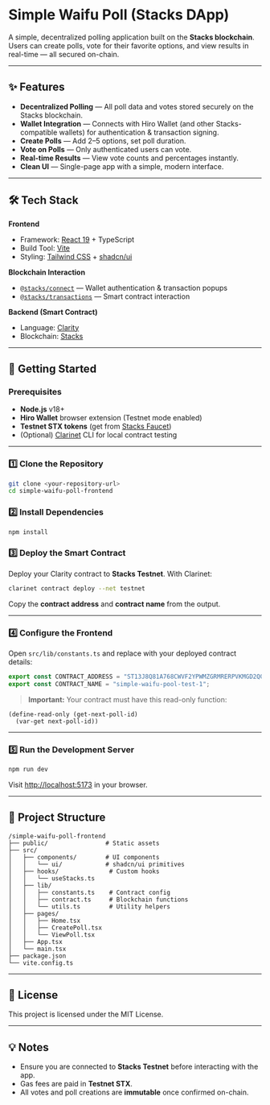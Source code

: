 # Simple Waifu Poll (Stacks DApp)

A simple, decentralized polling application built on the **Stacks blockchain**.  
Users can create polls, vote for their favorite options, and view results in real-time — all secured on-chain.

---

## ✨ Features

- **Decentralized Polling** — All poll data and votes stored securely on the Stacks blockchain.
- **Wallet Integration** — Connects with Hiro Wallet (and other Stacks-compatible wallets) for authentication & transaction signing.
- **Create Polls** — Add 2–5 options, set poll duration.
- **Vote on Polls** — Only authenticated users can vote.
- **Real-time Results** — View vote counts and percentages instantly.
- **Clean UI** — Single-page app with a simple, modern interface.

---

## 🛠 Tech Stack

**Frontend**

- Framework: [React 19](https://react.dev/) + TypeScript
- Build Tool: [Vite](https://vitejs.dev/)
- Styling: [Tailwind CSS](https://tailwindcss.com/) + [shadcn/ui](https://ui.shadcn.com/)

**Blockchain Interaction**

- [`@stacks/connect`](https://docs.hiro.so/stacks.js/connect) — Wallet authentication & transaction popups
- [`@stacks/transactions`](https://docs.hiro.so/stacks.js/transactions) — Smart contract interaction

**Backend (Smart Contract)**

- Language: [Clarity](https://docs.stacks.co/write-smart-contracts/clarity-overview)
- Blockchain: [Stacks](https://stacks.co/)

---

## 🚀 Getting Started

### Prerequisites

- **Node.js** v18+
- **Hiro Wallet** browser extension (Testnet mode enabled)
- **Testnet STX tokens** (get from [Stacks Faucet](https://faucet.hiro.so/))
- (Optional) [Clarinet](https://docs.hiro.so/clarinet/installation) CLI for local contract testing

---

### 1️⃣ Clone the Repository

```bash
git clone <your-repository-url>
cd simple-waifu-poll-frontend
```

### 2️⃣ Install Dependencies

```bash
npm install
```

### 3️⃣ Deploy the Smart Contract

Deploy your Clarity contract to **Stacks Testnet**. With Clarinet:

```bash
clarinet contract deploy --net testnet
```

Copy the **contract address** and **contract name** from the output.

---

### 4️⃣ Configure the Frontend

Open `src/lib/constants.ts` and replace with your deployed contract details:

```ts
export const CONTRACT_ADDRESS = "ST13J8Q81A768CWVF2YPWMZGRMRERPVKMGD2Q02W4";
export const CONTRACT_NAME = "simple-waifu-pool-test-1";
```

> **Important:** Your contract must have this read-only function:

```clarity
(define-read-only (get-next-poll-id)
  (var-get next-poll-id))
```

---

### 5️⃣ Run the Development Server

```bash
npm run dev
```

Visit [http://localhost:5173](http://localhost:5173) in your browser.

---

## 📂 Project Structure

```
/simple-waifu-poll-frontend
├── public/                # Static assets
├── src/
│   ├── components/        # UI components
│   │   └── ui/            # shadcn/ui primitives
│   ├── hooks/              # Custom hooks
│   │   └── useStacks.ts
│   ├── lib/
│   │   ├── constants.ts    # Contract config
│   │   ├── contract.ts     # Blockchain functions
│   │   └── utils.ts        # Utility helpers
│   ├── pages/
│   │   ├── Home.tsx
│   │   ├── CreatePoll.tsx
│   │   └── ViewPoll.tsx
│   ├── App.tsx
│   └── main.tsx
├── package.json
└── vite.config.ts
```

---

## 📜 License

This project is licensed under the MIT License.

---

## 💡 Notes

- Ensure you are connected to **Stacks Testnet** before interacting with the app.
- Gas fees are paid in **Testnet STX**.
- All votes and poll creations are **immutable** once confirmed on-chain.
